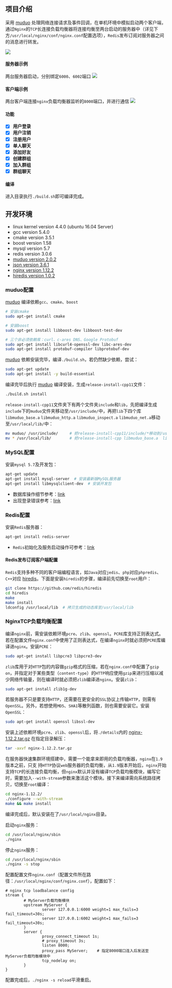 ## 项目介绍
采用 [muduo](https://github.com/chenshuo/muduo) 处理网络连接请求及事件回调，在单机环境中模拟启动两个客户端，通过`Nginx`的`TCP`长连接负载均衡器将连接均衡至两台启动的服务器中（详见下方`/usr/local/nginx/conf/nginx.conf`配置选项），`Redis`发布订阅对服务器之间的消息进行转发。

![](./img/csmodel.png)


#### 服务器示例
两台服务器启动，分别绑定`6000`、`6002`端口
![](./img/serverstart.png)

#### 客户端示例
两台客户端连接`nginx`负载均衡器监听的`8000`端口，并进行通信
![](./img/chat.png)

#### 功能
* [x] **用户登录**
* [x] **用户注销**
* [x] **注册用户**
* [x] **单人聊天**
* [x] **添加好友**
* [x] **创建群组**
* [x] **加入群组**
* [x] **群组聊天**

#### 编译

进入目录执行`./build.sh`即可编译完成。


## 开发环境

- linux kernel version 4.4.0 (ubuntu 16.04 Server)
- gcc version 5.4.0
- cmake version 3.5.1
- boost version 1.58
- mysql version 5.7
- redis version 3.0.6
- [muduo version 2.0.2](https://github.com/chenshuo/muduo/releases/tag/v2.0.2)
- [json version 3.6.1](https://github.com/nlohmann/json/releases/tag/v3.6.1)
- [nginx version 1.12.2](http://nginx.org/download/nginx-1.12.2.tar.gz)
- [hiredis version 1.0.2](https://github.com/redis/hiredis)


### muduo配置

[muduo](https://github.com/chenshuo/muduo) 编译依赖`gcc`、`cmake`、`boost`

```sh
# 安装cmake
sudo apt-get install cmake

# 安装boost
sudo apt-get install libboost-dev libboost-test-dev

# 三个非必须依赖库：curl、c-ares DNS、Google Protobuf
sudo apt-get install libcurl4-openssl-dev libc-ares-dev
sudo apt-get install protobuf-compiler libprotobuf-dev
```

[muduo](https://github.com/chenshuo/muduo) 依赖安装完毕，编译`./build.sh`，若仍然缺少依赖，尝试：

```sh
sudo apt-get update
sudo apt-get install -y build-essential
```

编译完毕后执行 [muduo](https://github.com/chenshuo/muduo) 编译安装，生成`release-install-cpp11`文件：
```sh
./build.sh install
```

`release-install-cpp11`文件夹下有两个文件夹`include`和`lib`，先把编译生成`include`下的`muduo`文件夹移动至`/usr/include/`中，再把`lib`下四个库`libmuduo_base.a` `libmuduo_http.a` `libmuduo_inspect.a` `libmuduo_net.a`移动至`/usr/local/lib/`中：

```sh
mv muduo/ /usr/include/     # 把release-install-cpp11/include/*移动到/usr/include/
mv * /usr/local/lib/        # 把release-install-cpp libmuduo_base.a  libmuduo_http.a  libmuduo_inspect.a  libmuduo_net.a四个库拷贝到/usr/local/lib/
```


### MySQL配置

安装`mysql 5.7`及开发包：
```sh
apt-get update
apt-get install mysql-server  # 安装最新版MySQL服务器
apt-get install libmysqlclient-dev  # 安装开发包
```

* 数据库操作细节参考：[link](https://zhuanlan.zhihu.com/p/115534006)
* 出现登录错误参考：[link](https://blog.csdn.net/weixin_42507981/article/details/113292645)


### Redis配置

安装`Redis`服务器：

```sh
apt-get install redis-server
```

* `Redis`初始化及服务启动操作可参考：[link](https://segmentfault.com/a/1190000019408555)

#### Redis发布订阅客户端配置

`Redis`支持多种不同的客户端编程语言，如`Java`对应`jedis`、`php`对应`phpredis`、`C++`对应 [hiredis](https://github.com/redis/hiredis)。下面是安装`hiredis`的步骤，编译前先切换至`root`用户：

```sh
git clone https://github.com/redis/hiredis
cd hiredis
make
make install
ldconfig /usr/local/lib  # 拷贝生成的动态库至/usr/local/lib
```


### NginxTCP负载均衡配置

编译`nginx`前，需安装依赖环境`pcre`、`zlib`、`openssl`。`PCRE`库支持正则表达式。若在配置文件`nginx.conf`中使用了正则表达式，在编译`nginx`时就必须把`PCRE`库编译进`nginx`。安装`PCRE`：

```sh
sudo apt-get install libpcre3 libpcre3-dev  
```

`zlib`库用于对`HTTP`包的内容做`gzip`格式的压缩，若在`nginx.conf`中配置了`gzip on`，并指定对于某些类型（`content-type`）的`HTTP`响应使用`gzip`来进行压缩以减少网络传输量，则在编译时就必须把`zlib`编译进`nginx`。安装`zlib`：
```sh
sudo apt-get install zlib1g-dev
```

若服务器不只是要支持`HTTP`，还需要在更安全的`SSL`协议上传输`HTTP`，则需有`OpenSSL`。另外，若想使用`MD5`、`SHA1`等散列函数，则也需要安装它。安装`OpenSSL`：
```sh
sudo apt-get install openssl libssl-dev 
```

安装上述依赖环境`pcre`、`zlib`、`openssl`后，将`./details`内的 [nginx-1.12.2.tar.gz](http://nginx.org/download/nginx-1.12.2.tar.gz) 在指定目录解压：

```sh
tar -axvf nginx-1.12.2.tar.gz
```

在服务器快速集群环境搭建中，需要一个能拿来即用的负载均衡器，`nginx`在`1.9`版本之前，只支 持`HTTP`协议`web`服务器的负载均衡，从`1.9`版本开始后，`nginx`开始支持`TCP`的长连接负载均衡，但`nginx`默认并没有编译`TCP`负载均衡模块，编写它时，需要加入`--with-stream`参数来激活这个模块。接下来编译需向系统路径拷贝，切换至`root`编译：

```sh
cd nginx-1.12.2/
./configure --with-stream
make && make install
```

编译完成后，默认安装在了`/usr/local/nginx`目录。

启动`nginx`服务：
```sh
cd /usr/local/nginx/sbin
./nginx
```

停止`nginx`服务：
```sh
cd /usr/local/nginx/sbin
./nginx -s stop
```

配置配置文件`nginx.conf`（配置文件所在路径：`/usr/local/nginx/conf/nginx.conf`），配置如下：
```nginx
# nginx tcp loadbalance config
stream {
        # MyServer负载均衡模块
        upstream MyServer {
                server 127.0.0.1:6000 weight=1 max_fails=3 fail_timeout=30s;
                server 127.0.0.1:6002 weight=1 max_fails=3 fail_timeout=30s;
        }
        server {
                proxy_connect_timeout 1s;
                # proxy_timeout 3s;
                listen 8000;
                proxy_pass MyServer;    # 指定8000端口连入后发送至MyServer负载均衡模块中
                tcp_nodelay on;
        }
}
```
配置完成后，`./nginx -s reload`平滑重启。
